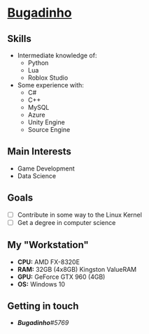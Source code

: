 # [**Bugadinho**](https://bugadinho.github.io/)

## Skills
* Intermediate knowledge of:
    * Python
    * Lua
    * Roblox Studio
* Some experience with:
    * C#
    * C++
    * MySQL
    * Azure
    * Unity Engine
    * Source Engine

## Main Interests
* Game Development
* Data Science

## Goals
* [ ] Contribute in some way to the Linux Kernel
* [ ] Get a degree in computer science

## My "Workstation"
* **CPU:** AMD FX-8320E
* **RAM:** 32GB (4x8GB) Kingston ValueRAM
* **GPU:** GeForce GTX 960 (4GB)
* **OS:** Windows 10

## Getting in touch
* ***Bugadinho***#*5769*